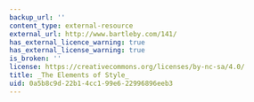 ```yaml
---
backup_url: ''
content_type: external-resource
external_url: http://www.bartleby.com/141/
has_external_licence_warning: true
has_external_license_warning: true
is_broken: ''
license: https://creativecommons.org/licenses/by-nc-sa/4.0/
title: _The Elements of Style_
uid: 0a5b8c9d-22b1-4cc1-99e6-22996896eeb3
---
```

